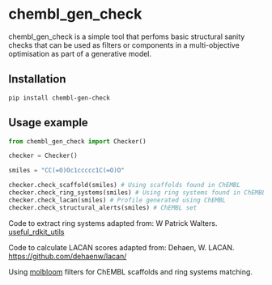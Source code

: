 # chembl_gen_check

chembl_gen_check is a simple tool that perfoms basic structural sanity checks that can be used as filters or components in a multi-objective optimisation as part of a generative model.

## Installation

```
pip install chembl-gen-check
```

## Usage example

```python
from chembl_gen_check import Checker()

checker = Checker()

smiles = "CC(=O)Oc1ccccc1C(=O)O"

checker.check_scaffold(smiles) # Using scaffolds found in ChEMBL
checker.check_ring_systems(smiles) # Using ring systems found in ChEMBL
checker.check_lacan(smiles) # Profile generated using ChEMBL
checker.check_structural_alerts(smiles) # ChEMBL set
```

Code to extract ring systems adapted from: W Patrick Walters. [useful_rdkit_utils](https://github.com/PatWalters/useful_rdkit_utils/blob/master/useful_rdkit_utils/ring_systems.py)

Code to calculate LACAN scores adapted from: Dehaen, W. LACAN. https://github.com/dehaenw/lacan/

Using [molbloom](https://github.com/whitead/molbloom) filters for ChEMBL scaffolds and ring systems matching.